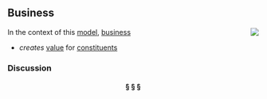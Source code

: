 ## Business

<img src="https://rawgithub.com/nikboyd/sample-domain/master/images/business.svg" align="right"/>

In the context of this [model](../README.md), [business](https://github.com/nikboyd/sample-domain/blob/master/topics/business.md)

* <i>creates</i> [value](https://github.com/nikboyd/sample-domain/blob/master/topics/value.md) for [constituents](https://github.com/nikboyd/sample-domain/blob/master/topics/constituent.md)

### Discussion



<h4 align="center"><b>&sect; &sect; &sect;</b></h4>
